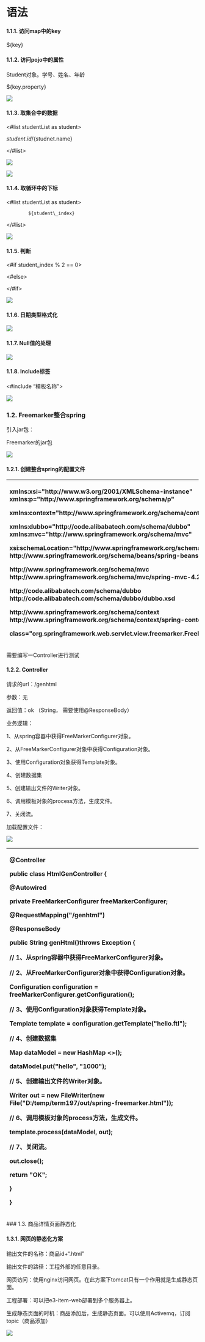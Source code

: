 # 语法

#### 1.1.1.                  访问map中的key

${key}

#### 1.1.2.                  访问pojo中的属性

Student对象。学号、姓名、年龄

${key.property}

![](../../../.gitbook/assets/image%20%28147%29.png)

#### 1.1.3.                  取集合中的数据

&lt;\#list studentList as student&gt;

${student.id}/${studnet.name}

&lt;/\#list&gt;

![](../../../.gitbook/assets/image%20%28227%29.png)

![](../../../.gitbook/assets/image%20%28230%29.png)

#### 1.1.4.                  取循环中的下标

&lt;\#list studentList as student&gt;

            ${student\_index}

&lt;/\#list&gt;

![](../../../.gitbook/assets/image%20%284%29.png)

#### 1.1.5.                  判断

&lt;\#if student\_index % 2 == 0&gt;

&lt;\#else&gt;

&lt;/\#if&gt;

![](../../../.gitbook/assets/image%20%28250%29.png)

#### 1.1.6.                  日期类型格式化

![](../../../.gitbook/assets/image%20%28285%29.png)

#### 1.1.7.                  Null值的处理

![](../../../.gitbook/assets/image%20%2888%29.png)

#### 1.1.8.                  Include标签

&lt;\#include “模板名称”&gt;

![](../../../.gitbook/assets/image%20%28274%29.png)

### 1.2. Freemarker整合spring

引入jar包：

Freemarker的jar包

![](../../../.gitbook/assets/image%20%28106%29.png)

#### 1.2.1.                  创建整合spring的配置文件

<table>
  <thead>
    <tr>
      <th style="text-align:left">
        <p>
          <?xml version="1.0" encoding="UTF-8" ?>
        </p>
        <p>
          <beans xmlns="http://www.springframework.org/schema/beans" </p>
            <p>xmlns:xsi="http://www.w3.org/2001/XMLSchema-instance" xmlns:p="http://www.springframework.org/schema/p"</p>
            <p>xmlns:context="http://www.springframework.org/schema/context"</p>
            <p>xmlns:dubbo="http://code.alibabatech.com/schema/dubbo" xmlns:mvc="http://www.springframework.org/schema/mvc"</p>
            <p>xsi:schemaLocation="http://www.springframework.org/schema/beans http://www.springframework.org/schema/beans/spring-beans.xsd</p>
            <p>http://www.springframework.org/schema/mvc http://www.springframework.org/schema/mvc/spring-mvc-4.2.xsd</p>
            <p>http://code.alibabatech.com/schema/dubbo http://code.alibabatech.com/schema/dubbo/dubbo.xsd</p>
            <p>http://www.springframework.org/schema/context http://www.springframework.org/schema/context/spring-context.xsd"></p>
            <p>
              <bean id="freemarkerConfig" </p>
                <p>class="org.springframework.web.servlet.view.freemarker.FreeMarkerConfigurer"></p>
                <p>
                  <property name="templateLoaderPath" value="/WEB-INF/ftl/" />
                </p>
                <p>
                  <property name="defaultEncoding" value="UTF-8" />
                </p>
                <p>
              </bean>
              </p>
              <p>
          </beans>
          </p>
      </th>
    </tr>
  </thead>
  <tbody></tbody>
</table>需要编写一Controller进行测试

#### 1.2.2.                  Controller

请求的url：/genhtml

参数：无

返回值：ok （String， 需要使用@ResponseBody）

业务逻辑：

1、从spring容器中获得FreeMarkerConfigurer对象。

2、从FreeMarkerConfigurer对象中获得Configuration对象。

3、使用Configuration对象获得Template对象。

4、创建数据集

5、创建输出文件的Writer对象。

6、调用模板对象的process方法，生成文件。

7、关闭流。

加载配置文件：

![](../../../.gitbook/assets/image%20%28241%29.png)

<table>
  <thead>
    <tr>
      <th style="text-align:left">
        <p>@Controller</p>
        <p><b>public</b>  <b>class</b> HtmlGenController {</p>
        <p>@Autowired</p>
        <p> <b>private</b> FreeMarkerConfigurer freeMarkerConfigurer;</p>
        <p>@RequestMapping("/genhtml")</p>
        <p>@ResponseBody</p>
        <p> <b>public</b> String genHtml()<b>throws</b> Exception {</p>
        <p>// 1、从spring容器中获得FreeMarkerConfigurer对象。</p>
        <p>// 2、从FreeMarkerConfigurer对象中获得Configuration对象。</p>
        <p>Configuration configuration = freeMarkerConfigurer.getConfiguration();</p>
        <p>// 3、使用Configuration对象获得Template对象。</p>
        <p>Template template = configuration.getTemplate("hello.ftl");</p>
        <p>// 4、创建数据集</p>
        <p>Map dataModel = <b>new</b> HashMap
          <>();</p>
        <p>dataModel.put("hello", "1000");</p>
        <p>// 5、创建输出文件的Writer对象。</p>
        <p>Writer out = <b>new</b> FileWriter(<b>new</b> File("D:/temp/term197/out/spring-freemarker.html"));</p>
        <p>// 6、调用模板对象的process方法，生成文件。</p>
        <p>template.process(dataModel, out);</p>
        <p>// 7、关闭流。</p>
        <p>out.close();</p>
        <p> <b>return</b> "OK";</p>
        <p>}</p>
        <p>}</p>
      </th>
    </tr>
  </thead>
  <tbody></tbody>
</table>### 1.3. 商品详情页面静态化

#### 1.3.1.                  网页的静态化方案

输出文件的名称：商品id+“.html”

输出文件的路径：工程外部的任意目录。

网页访问：使用nginx访问网页。在此方案下tomcat只有一个作用就是生成静态页面。

工程部署：可以把e3-item-web部署到多个服务器上。

生成静态页面的时机：商品添加后，生成静态页面。可以使用Activemq，订阅topic（商品添加）

![](../../../.gitbook/assets/image%20%2899%29.png)

